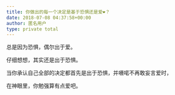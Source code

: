 ```yaml
---
title: 你做出的每一个决定是基于恐惧还是爱❤️？
date: 2018-07-08 04:37:58+00:00
author: 匿名用户
type: private total
---
```

总是因为恐惧，偶尔出于爱。  
  
仔细想想，其实还是出于恐惧。  
  
当你承认自己全部的决定都首先是出于恐惧，并嗫喏不再敢妄言爱时，  
  
在神眼里，你勉强算有点爱吧。
